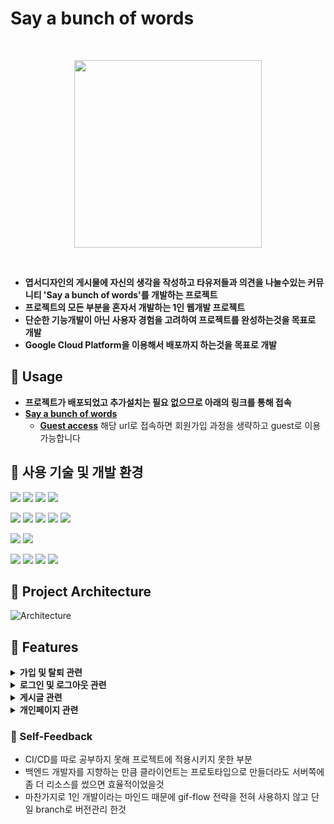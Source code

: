 # Say a bunch of words
<br>
<p align="center"><img src="https://github.com/DavidHuxley/Say-a-bunch-of-words/assets/127188578/14c8409b-4869-4dd5-b342-21ac6cd7f1b4" width="300px"></p>
<br>

* **엽서디자인의 게시물에 자신의 생각을 작성하고 타유저들과 의견을 나눌수있는 커뮤니티 'Say a bunch of words'를 개발하는 프로젝트**
* **프로젝트의 모든 부분을 혼자서 개발하는 1인 웹개발 프로젝트**
* **단순한 기능개발이 아닌 사용자 경험을 고려하여 프로젝트를 완성하는것을 목표로 개발**
* **Google Cloud Platform을 이용해서 배포까지 하는것을 목표로 개발** 

## 📌 Usage
* **프로젝트가 배포되었고 추가설치는 필요 없으므로 아래의 링크를 통해 접속**
* **[Say a bunch of words](https://bit.ly/3o769j8)**
  * **[Guest access](https://simplecheck-nodejs-mongodb.du.r.appspot.com/main?guestLogin=xUYbL%MxrIaQA7zM)**  해당 url로 접속하면 회원가입 과정을 생략하고 guest로 이용가능합니다

## 📌 사용 기술 및 개발 환경

<a><img src="https://img.shields.io/badge/html5-2a2b38?style=for-the-badge&logo=html5&logoColor=E34F26"/></a>
<a><img src="https://img.shields.io/badge/css3-2a2b38?style=for-the-badge&logo=css3&logoColor=1572B6"/></a>
<a><img src="https://img.shields.io/badge/javascript-2a2b38?style=for-the-badge&logo=javascript&logoColor=F7DF1E"/></a>
<a><img src="https://img.shields.io/badge/jquery-2a2b38.svg?style=for-the-badge&logo=jquery&logoColor=0769AD"/></a>

<a><img src="https://img.shields.io/badge/node.js-2a2b38?style=for-the-badge&logo=nodedotjs&logoColor=339933"/></a>
<a><img src="https://img.shields.io/badge/Express-2a2b38?style=for-the-badge&logo=express&logoColor=000000"/></a>
<a><img src="https://img.shields.io/badge/axios-2a2b38?style=for-the-badge&logo=axios&logoColor=5A29E4"/></a>
<a><img src="https://img.shields.io/badge/passport-2a2b38?style=for-the-badge&logo=passport&logoColor=34E27A"/></a>
<a><img src="https://img.shields.io/badge/.env-2a2b38?style=for-the-badge&logo=dotenv&logoColor=ECD53F"/></a>

<a><img src="https://img.shields.io/badge/mongodb-2a2b38?style=for-the-badge&logo=mongodb&logoColor=47A248"/></a>
<a><img src="https://img.shields.io/badge/Google cloud platform-2a2b38?style=for-the-badge&logo=googlecloud&logoColor=4285F4"/></a>

<a><img src="https://img.shields.io/badge/git-2a2b38?style=for-the-badge&logo=git&logoColor=F05032"/></a>
<a><img src="https://img.shields.io/badge/github-2a2b38?style=for-the-badge&logo=github&logoColor=181717"/></a>
<a><img src="https://img.shields.io/badge/visual studio code-2a2b38?style=for-the-badge&logo=visualstudiocode&logoColor=007ACC"/></a>
<a><img src="https://img.shields.io/badge/chatGPT-2a2b38?style=for-the-badge&logo=openai&logoColor=74aa9c"/></a>


## 📌 Project Architecture
![Architecture](https://github.com/DavidHuxley/Say-a-bunch-of-words/assets/127188578/88b030b1-c332-4470-8401-6067eb0bdb63)



## 📌 Features

<details>
  <summary><strong>가입 및 탈퇴 관련</strong></summary>
  
  * 회원가입시 중복검사 및 정규표현식을 이용한 유효성 검사
      
    <a><img src="https://github.com/DavidHuxley/Say-a-bunch-of-words/assets/127188578/4daf135b-f13c-409d-be8b-e92091bfbe4f" width="400"></a>
    <a><img src="https://github.com/DavidHuxley/Say-a-bunch-of-words/assets/127188578/1b24131b-83f8-4750-9128-26c8dcc0a4ff" width="400"></a>
  
  * bcrypt를 이용한 단방향 비밀번호 암호화
  
  https://github.com/DavidHuxley/Say-a-bunch-of-words/blob/7913ddd5d25a6ae0cb622874301eddb2019c8866/routes/signInUp.js#L49
    <a><img src="https://github.com/DavidHuxley/Say-a-bunch-of-words/assets/127188578/2a51d916-873a-45d3-9bc7-30baf22dd2da"></a>
  
  * 회원탈퇴시 해당 회원 게시글 및 댓글 숨김처리 
    https://github.com/DavidHuxley/Say-a-bunch-of-words/blob/7913ddd5d25a6ae0cb622874301eddb2019c8866/routes/personal.js#L77-L101

</details>
<details>
  <summary><strong>로그인 및 로그아웃 관련</strong></summary>
  
  * passport를 이용한 로그인 구현 (세션방식)
    https://github.com/DavidHuxley/Say-a-bunch-of-words/blob/7913ddd5d25a6ae0cb622874301eddb2019c8866/server.js#L37-L81
  * bcrypt 사용으로 암호화 검증 
  * 로그아웃시 세션에 저장된 로그인정보 삭제 후 리다이렉팅
  
  </details>
<details>
  <summary><strong>게시글 관련</strong></summary>
  
  * 게시글 작성
    * 작성 가능 글자 수 알람 및 초과시 자동정리
    * 이미지 업로드 및 미리보기 (multer 모듈 활용)
      * https://github.com/DavidHuxley/Say-a-bunch-of-words/blob/34d432bace869c3f68508fa991171d239798e93a/routes/upload.js#L18-L45
  
  * 게시글 삭제시 해당 게시글 숨김처리
  * 게시글 검색 (mongoDB Atlas Search Indexes 기능사용)
    * https://github.com/DavidHuxley/Say-a-bunch-of-words/blob/34d432bace869c3f68508fa991171d239798e93a/routes/search.js#L5-L36
  * 더보기 기능을 통해서 웹페이지의 초기 로딩 속도를 빠르게 하고, 서버 자원을 효율적으로 사용
  * 게시글마다 점수를 부여해 상호작용이 많은 게시글이 더욱 눈에 띄도록 함
    ![image](https://github.com/DavidHuxley/Say-a-bunch-of-words/assets/127188578/044c4994-355d-4c38-abb5-f3d7b59471b6)
  * 게시글 상세보기에서 댓글, 저장 등의 상호작용시 비동기 처리를 활용해 페이지 갱신없이 빠르게 api호출

</details>
<details>
  <summary><strong>개인페이지 관련</strong></summary>
  
  * 자신이 작성 및 저장한 글의 상호작용(삭제, 저장취소 등)을 비동기 처리하여 사용자 경험 향상
  * 회원정보 수정
    * 프로필 이미지 업로드 및 미리보기
    * 닉네임 변경시 금칙어 설정, 이메일 공개여부 설정 등

</details>  

### 📌 Self-Feedback
* CI/CD를 따로 공부하지 못해 프로젝트에 적용시키지 못한 부분
* 백엔드 개발자를 지향하는 만큼 클라이언트는 프로토타입으로 만들더라도 서버쪽에 좀 더 리소스를 썼으면 효율적이었을것
* 마찬가지로 1인 개발이라는 마인드 때문에 gif-flow 전략을 전혀 사용하지 않고 단일 branch로 버전관리 한것
